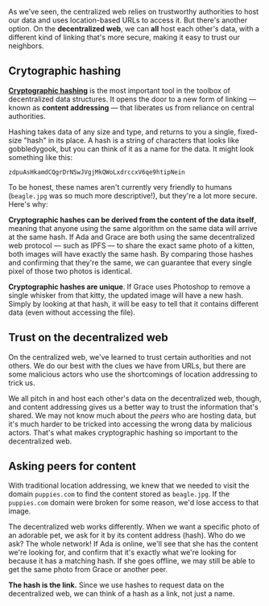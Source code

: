 As we've seen, the centralized web relies on trustworthy authorities
to host our data and uses location-based URLs to access it. But there's another option. On the
<strong>decentralized web</strong>, we can **all** host each other's data,
with a different kind of linking that's more secure, making it easy to
trust our neighbors.

## Crytographic hashing

<strong>[Cryptographic hashing](https://en.wikipedia.org/wiki/Cryptographic_hash_function)</strong> is the most important tool in the toolbox of decentralized data structures. It opens the door to a new form of linking — known as <strong>content
addressing</strong>  — that liberates us from reliance on central authorities.

Hashing takes data of any size and type, and returns to you a single, fixed-size "hash" in its place.
A hash is a string of characters that looks like gobbledygook, but you can think of it
as a name for the data. It might look something like this:

`zdpuAsHkamdCQgrDrNSwJVgjMkQWoLxdrccxV6qe9htipNein`

To be honest, these names aren't currently very friendly to humans
(`beagle.jpg` was so much more descriptive!), but they're a lot more secure. Here's why:

<strong>Cryptographic hashes can be derived from the content of the data itself</strong>,
meaning that anyone using the same algorithm on the same data will arrive at the same hash. If Ada and Grace
are both using the same decentralized web protocol — such as IPFS — to share the exact
same photo of a kitten, both images will have exactly the same hash. By comparing
those hashes and confirming that they're the same, we can guarantee that every single pixel
of those two photos is identical.

<strong>Cryptographic hashes are unique</strong>. If Grace uses Photoshop to remove a
single whisker from that kitty, the updated image will have a new hash. Simply by looking at that hash, it will
be easy to tell that it contains different data (even without accessing the file).

## Trust on the decentralized web

On the centralized web, we've learned to trust certain authorities and not others. We do our best
with the clues we have from URLs, but there are some malicious actors who use the shortcomings of location addressing to trick us.

We all pitch in and host each other's data on the decentralized web, though, and content addressing gives us a better way to trust the information that's shared. We may not know much about the <em>peers</em> who are hosting data, but it's much harder to be tricked into accessing the wrong data by malicious actors. That's what makes cryptographic hashing so important to the decentralized web.

## Asking peers for content

With traditional location addressing, we knew that we needed to visit the domain `puppies.com` to find the
content stored as `beagle.jpg`. If the `puppies.com` domain were broken for some reason, we'd lose
access to that image.

The decentralized web works differently. When we want a specific photo of an adorable pet, we ask for it
by its content address (hash). Who do we ask? The whole network! If Ada is online, we'll see that she has
the content we're looking for, and confirm that it's exactly what we're looking for because it has
a matching hash. If she goes offline, we may still be able to get the same photo from Grace or another peer.

**The hash is the link.** Since we use hashes to request data on the decentralized web, we can think of a hash as a link, not just a name.

